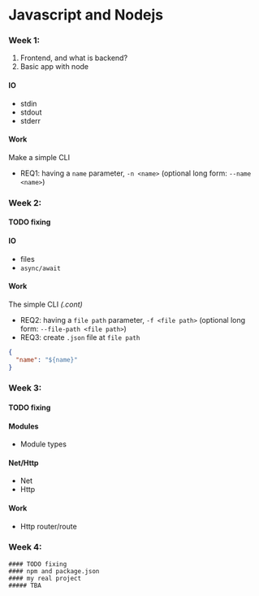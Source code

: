 Javascript and Nodejs
===

### Week 1:
1. Frontend, and what is backend?
2. Basic app with node

#### IO

  - stdin
  - stdout
  - stderr

#### Work

Make a simple CLI

  - REQ1: having a `name` parameter, `-n <name>` (optional long form: `--name <name>`)

### Week 2:

  #### TODO fixing
  #### IO
  - files
  - `async/await`

  #### Work

  The simple CLI *(.cont)*

  - REQ2: having a `file path` parameter, `-f <file path>` (optional long form: `--file-path <file path>`)
  - REQ3: create `.json` file at `file path`

```json
{
  "name": "${name}"
}
```

### Week 3:
  #### TODO fixing
  #### Modules
  - Module types
  #### Net/Http
  - Net
  - Http
  
  #### Work
  - Http router/route
  
  ### Week 4:

    #### TODO fixing
    #### npm and package.json
    #### my real project
    ##### TBA
  

